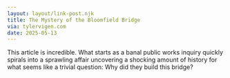```yaml
---
layout: layout/link-post.njk
title: The Mystery of the Bloomfield Bridge
via: tylervigen.com
date: 2025-05-13
---
```


This article is incredible. What starts as a banal public works inquiry quickly spirals into a sprawling affair uncovering a shocking amount of history for what seems like a trivial question: Why did they build this bridge?
